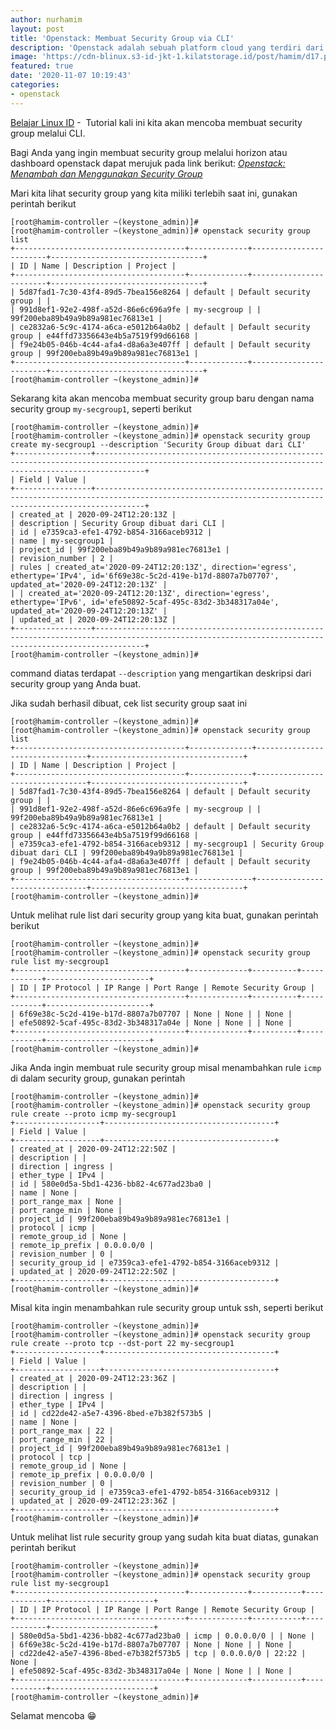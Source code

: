 ```yaml
---
author: nurhamim
layout: post
title: 'Openstack: Membuat Security Group via CLI'
description: 'Openstack adalah sebuah platform cloud yang terdiri dari software open source untuk menjalankan Cloud IaaS (Infrastructure as a Service), baik untuk private ataupun public Cloud'
image: 'https://cdn-blinux.s3-id-jkt-1.kilatstorage.id/post/hamim/d17.png'
featured: true
date: '2020-11-07 10:19:43'
categories:
- openstack
---
```


[Belajar Linux ID](/) - &nbsp;Tutorial kali ini kita akan mencoba membuat security group melalui CLI.

Bagi Anda yang ingin membuat security group melalui horizon atau dashboard openstack dapat merujuk pada link berikut: _[Openstack: Menambah dan Menggunakan Security Group](/openstack-menambahkan-dan-menggunakan-security-group/)_

Mari kita lihat security group yang kita miliki terlebih saat ini, gunakan perintah berikut

<!--kg-card-begin: markdown-->

    [root@hamim-controller ~(keystone_admin)]#
    [root@hamim-controller ~(keystone_admin)]# openstack security group list
    +--------------------------------------+-------------+------------------------+----------------------------------+
    | ID | Name | Description | Project |
    +--------------------------------------+-------------+------------------------+----------------------------------+
    | 5d87fad1-7c30-43f4-89d5-7bea156e8264 | default | Default security group | |
    | 991d8ef1-92e2-498f-a52d-86e6c696a9fe | my-secgroup | | 99f200eba89b49a9b89a981ec76813e1 |
    | ce2832a6-5c9c-4174-a6ca-e5012b64a0b2 | default | Default security group | e44ffd73356643e4b5a7519f99d66168 |
    | f9e24b05-046b-4c44-afa4-d8a6a3e407ff | default | Default security group | 99f200eba89b49a9b89a981ec76813e1 |
    +--------------------------------------+-------------+------------------------+----------------------------------+
    [root@hamim-controller ~(keystone_admin)]#

<!--kg-card-end: markdown-->

Sekarang kita akan mencoba membuat security group baru dengan nama security group `my-secgroup1`, seperti berikut

<!--kg-card-begin: markdown-->

    [root@hamim-controller ~(keystone_admin)]#
    [root@hamim-controller ~(keystone_admin)]# openstack security group create my-secgroup1 --description 'Security Group dibuat dari CLI'
    +-----------------+-------------------------------------------------------------------------------------------------------------------------------------------------------+
    | Field | Value |
    +-----------------+-------------------------------------------------------------------------------------------------------------------------------------------------------+
    | created_at | 2020-09-24T12:20:13Z |
    | description | Security Group dibuat dari CLI |
    | id | e7359ca3-efe1-4792-b854-3166aceb9312 |
    | name | my-secgroup1 |
    | project_id | 99f200eba89b49a9b89a981ec76813e1 |
    | revision_number | 2 |
    | rules | created_at='2020-09-24T12:20:13Z', direction='egress', ethertype='IPv4', id='6f69e38c-5c2d-419e-b17d-8807a7b07707', updated_at='2020-09-24T12:20:13Z' |
    | | created_at='2020-09-24T12:20:13Z', direction='egress', ethertype='IPv6', id='efe50892-5caf-495c-83d2-3b348317a04e', updated_at='2020-09-24T12:20:13Z' |
    | updated_at | 2020-09-24T12:20:13Z |
    +-----------------+-------------------------------------------------------------------------------------------------------------------------------------------------------+
    [root@hamim-controller ~(keystone_admin)]#

<!--kg-card-end: markdown-->

command diatas terdapat `--description` yang mengartikan deskripsi dari security group yang Anda buat.

Jika sudah berhasil dibuat, cek list security group saat ini

<!--kg-card-begin: markdown-->

    [root@hamim-controller ~(keystone_admin)]#
    [root@hamim-controller ~(keystone_admin)]# openstack security group list
    +--------------------------------------+--------------+--------------------------------+----------------------------------+
    | ID | Name | Description | Project |
    +--------------------------------------+--------------+--------------------------------+----------------------------------+
    | 5d87fad1-7c30-43f4-89d5-7bea156e8264 | default | Default security group | |
    | 991d8ef1-92e2-498f-a52d-86e6c696a9fe | my-secgroup | | 99f200eba89b49a9b89a981ec76813e1 |
    | ce2832a6-5c9c-4174-a6ca-e5012b64a0b2 | default | Default security group | e44ffd73356643e4b5a7519f99d66168 |
    | e7359ca3-efe1-4792-b854-3166aceb9312 | my-secgroup1 | Security Group dibuat dari CLI | 99f200eba89b49a9b89a981ec76813e1 |
    | f9e24b05-046b-4c44-afa4-d8a6a3e407ff | default | Default security group | 99f200eba89b49a9b89a981ec76813e1 |
    +--------------------------------------+--------------+--------------------------------+----------------------------------+
    [root@hamim-controller ~(keystone_admin)]#

<!--kg-card-end: markdown-->

Untuk melihat rule list dari security group yang kita buat, gunakan perintah berikut

<!--kg-card-begin: markdown-->

    [root@hamim-controller ~(keystone_admin)]#
    [root@hamim-controller ~(keystone_admin)]# openstack security group rule list my-secgroup1
    +--------------------------------------+-------------+----------+------------+-----------------------+
    | ID | IP Protocol | IP Range | Port Range | Remote Security Group |
    +--------------------------------------+-------------+----------+------------+-----------------------+
    | 6f69e38c-5c2d-419e-b17d-8807a7b07707 | None | None | | None |
    | efe50892-5caf-495c-83d2-3b348317a04e | None | None | | None |
    +--------------------------------------+-------------+----------+------------+-----------------------+
    [root@hamim-controller ~(keystone_admin)]#

<!--kg-card-end: markdown-->

Jika Anda ingin membuat rule security group misal menambahkan rule `icmp` di dalam security group, gunakan perintah

<!--kg-card-begin: markdown-->

    [root@hamim-controller ~(keystone_admin)]#
    [root@hamim-controller ~(keystone_admin)]# openstack security group rule create --proto icmp my-secgroup1
    +-------------------+--------------------------------------+
    | Field | Value |
    +-------------------+--------------------------------------+
    | created_at | 2020-09-24T12:22:50Z |
    | description | |
    | direction | ingress |
    | ether_type | IPv4 |
    | id | 580e0d5a-5bd1-4236-bb82-4c677ad23ba0 |
    | name | None |
    | port_range_max | None |
    | port_range_min | None |
    | project_id | 99f200eba89b49a9b89a981ec76813e1 |
    | protocol | icmp |
    | remote_group_id | None |
    | remote_ip_prefix | 0.0.0.0/0 |
    | revision_number | 0 |
    | security_group_id | e7359ca3-efe1-4792-b854-3166aceb9312 |
    | updated_at | 2020-09-24T12:22:50Z |
    +-------------------+--------------------------------------+
    [root@hamim-controller ~(keystone_admin)]#

<!--kg-card-end: markdown-->

Misal kita ingin menambahkan rule security group untuk ssh, seperti berikut

<!--kg-card-begin: markdown-->

    [root@hamim-controller ~(keystone_admin)]#
    [root@hamim-controller ~(keystone_admin)]# openstack security group rule create --proto tcp --dst-port 22 my-secgroup1
    +-------------------+--------------------------------------+
    | Field | Value |
    +-------------------+--------------------------------------+
    | created_at | 2020-09-24T12:23:36Z |
    | description | |
    | direction | ingress |
    | ether_type | IPv4 |
    | id | cd22de42-a5e7-4396-8bed-e7b382f573b5 |
    | name | None |
    | port_range_max | 22 |
    | port_range_min | 22 |
    | project_id | 99f200eba89b49a9b89a981ec76813e1 |
    | protocol | tcp |
    | remote_group_id | None |
    | remote_ip_prefix | 0.0.0.0/0 |
    | revision_number | 0 |
    | security_group_id | e7359ca3-efe1-4792-b854-3166aceb9312 |
    | updated_at | 2020-09-24T12:23:36Z |
    +-------------------+--------------------------------------+
    [root@hamim-controller ~(keystone_admin)]#

<!--kg-card-end: markdown-->

Untuk melihat list rule security group yang sudah kita buat diatas, gunakan perintah berikut

<!--kg-card-begin: markdown-->

    [root@hamim-controller ~(keystone_admin)]#
    [root@hamim-controller ~(keystone_admin)]# openstack security group rule list my-secgroup1
    +--------------------------------------+-------------+-----------+------------+-----------------------+
    | ID | IP Protocol | IP Range | Port Range | Remote Security Group |
    +--------------------------------------+-------------+-----------+------------+-----------------------+
    | 580e0d5a-5bd1-4236-bb82-4c677ad23ba0 | icmp | 0.0.0.0/0 | | None |
    | 6f69e38c-5c2d-419e-b17d-8807a7b07707 | None | None | | None |
    | cd22de42-a5e7-4396-8bed-e7b382f573b5 | tcp | 0.0.0.0/0 | 22:22 | None |
    | efe50892-5caf-495c-83d2-3b348317a04e | None | None | | None |
    +--------------------------------------+-------------+-----------+------------+-----------------------+
    [root@hamim-controller ~(keystone_admin)]#

<!--kg-card-end: markdown-->

Selamat mencoba 😁

